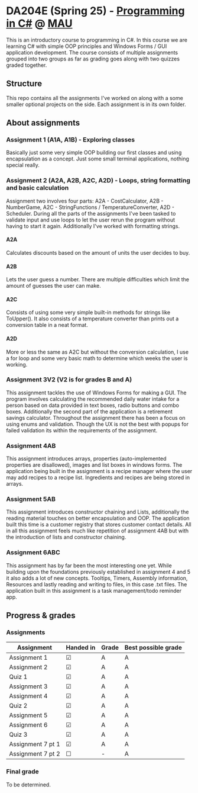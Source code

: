 # DA204E (Spring 25) - [Programming in C#](https://mau.se/en/study-education/course/da204e) @ [MAU](https://mau.se/en/)
This is an introductory course to programming in C#. In this course we are learning C# with simple OOP principles and Windows Forms / GUI application development. The course consists of multiple assignments grouped into two groups as far as grading goes along with two quizzes graded together.

## Structure
This repo contains all the assignments I've worked on along with a some smaller optional projects on the side. Each assignment is in its own folder.


## About assignments

### Assignment 1 (A1A, A1B) - Exploring classes
Basically just some very simple OOP building our first classes and using encapsulation as a concept. Just some small terminal applications, nothing special really.

### Assignment 2 (A2A, A2B, A2C, A2D) - Loops, string formatting and basic calculation
Assignment two involves four parts: A2A - CostCalculator, A2B - NumberGame, A2C - StringFunctions / TemperatureConverter, A2D - Scheduler.
During all the parts of the assignments I've been tasked to validate input and use loops to let the user rerun the program without having to start it again. Additionally I've worked with formatting strings.

#### A2A
Calculates discounts based on the amount of units the user decides to buy.

#### A2B
Lets the user guess a number. There are multiple difficulties which limit the amount of guesses the user can make.

#### A2C
Consists of using some very simple built-in methods for strings like ToUpper(). It also consists of a temperature converter than prints out a conversion table in a neat format.

#### A2D
More or less the same as A2C but without the conversion calculation, I use a for loop and some very basic math to determine which weeks the user is working.

### Assignment 3V2 (V2 is for grades B and A)
This assignment tackles the use of Windows Forms for making a GUI. The program involves calculating the recommended daily water intake for a person based on data provided in text boxes, radio buttons and combo boxes.
Additionally the second part of the application is a retirement savings calculator. Throughout the assignment there has been a focus on using enums and validation. Though the UX is not the best with popups for failed validation its within the requirements of the assignment.

### Assignment 4AB
This assignment introduces arrays, properties (auto-implemented properties are disallowed), images and list boxes in windows forms. The application being built in the assignment is a recipe manager where the user may add recipes to a recipe list. Ingredients and recipes are being stored in arrays.

### Assignment 5AB
This assignment introduces constructor chaining and Lists, additionally the reading material touches on better encapsulation and OOP. The application built this time is a customer registry that stores customer contact details. All in all this assignment feels much like repetition of assignment 4AB but with the introduction of lists and constructor chaining.

### Assignment 6ABC
This assignment has by far been the most interesting one yet. While building upon the foundations previously established in assignment 4 and 5 it also adds a lot of new concepts. Tooltips, Timers, Assembly information, Resources and lastly reading and writing to files, in this case .txt files. The application built in this assignment is a task management/todo reminder app.

## Progress & grades

### Assignments

| Assignment        | Handed in | Grade      | Best possible grade |
|-------------------|-----------|------------|---------------------|
| Assignment 1      | &#9745;   | A          | A                   |
| Assignment 2      | &#9745;   | A          | A                   |
| Quiz 1            | &#9745;   | A          | A                   |
| Assignment 3      | &#9745;   | A          | A                   |
| Assignment 4      | &#9745;   | A          | A                   |
| Quiz 2            | &#9745;   | A          | A                   |
| Assignment 5      | &#9745;   | A          | A                   |
| Assignment 6      | &#9745;   | A          | A                   |
| Quiz 3       	    | &#9745;   | A          | A                   |
| Assignment 7 pt 1 | &#9745;   | A          | A                   |
| Assignment 7 pt 2 | &#9744;   | -          | A                   |

### Final grade
To be determined.
